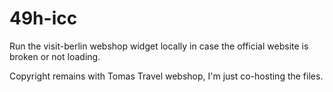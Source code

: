 # 49h-icc
Run the visit-berlin webshop widget locally
in case the official website is broken or not loading.

Copyright remains with Tomas Travel webshop, I'm just co-hosting the files.
